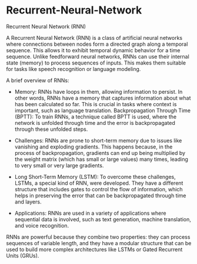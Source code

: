 # Recurrent-Neural-Network
Recurrent Neural Network (RNN)

A Recurrent Neural Network (RNN) is a class of artificial neural networks where connections between nodes form a directed graph along a temporal sequence. This allows it to exhibit temporal dynamic behavior for a time sequence. Unlike feedforward neural networks, RNNs can use their internal state (memory) to process sequences of inputs. This makes them suitable for tasks like speech recognition or language modeling.

A brief overview of RNNs:

- Memory: RNNs have loops in them, allowing information to persist. In other words, RNNs have a memory that captures information about what has been calculated so far. This is crucial in tasks where context is important, such as language translation.
Backpropagation Through Time (BPTT): To train RNNs, a technique called BPTT is used, where the network is unfolded through time and the error is backpropagated through these unfolded steps.

- Challenges: RNNs are prone to short-term memory due to issues like vanishing and exploding gradients. This happens because, in the process of backpropagation, gradients can end up being multiplied by the weight matrix (which has small or large values) many times, leading to very small or very large gradients.

- Long Short-Term Memory (LSTM): To overcome these challenges, LSTMs, a special kind of RNN, were developed. They have a different structure that includes gates to control the flow of information, which helps in preserving the error that can be backpropagated through time and layers.

- Applications: RNNs are used in a variety of applications where sequential data is involved, such as text generation, machine translation, and voice recognition.


RNNs are powerful because they combine two properties: they can process sequences of variable length, and they have a modular structure that can be used to build more complex architectures like LSTMs or Gated Recurrent Units (GRUs).
